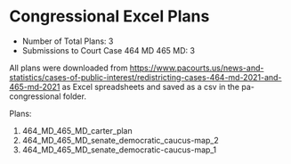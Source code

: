 # Congressional Excel Plans

* Number of Total Plans: 3
* Submissions to Court Case 464 MD 465 MD: 3

All plans were downloaded from <https://www.pacourts.us/news-and-statistics/cases-of-public-interest/redistricting-cases-464-md-2021-and-465-md-2021> as Excel spreadsheets and saved as a csv in the pa-congressional folder.

Plans:

1. 464_MD_465_MD_carter_plan
1. 464_MD_465_MD_senate_democratic_caucus-map_2
1. 464_MD_465_MD_senate_democratic-caucus-map_1
